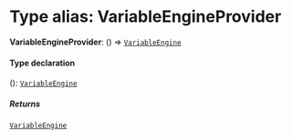 # Type alias: VariableEngineProvider

**VariableEngineProvider**: () => [`VariableEngine`](/en/auto-docs/editor/classes/VariableEngine.md)

#### Type declaration

(): [`VariableEngine`](/en/auto-docs/editor/classes/VariableEngine.md)

##### Returns

[`VariableEngine`](/en/auto-docs/editor/classes/VariableEngine.md)
